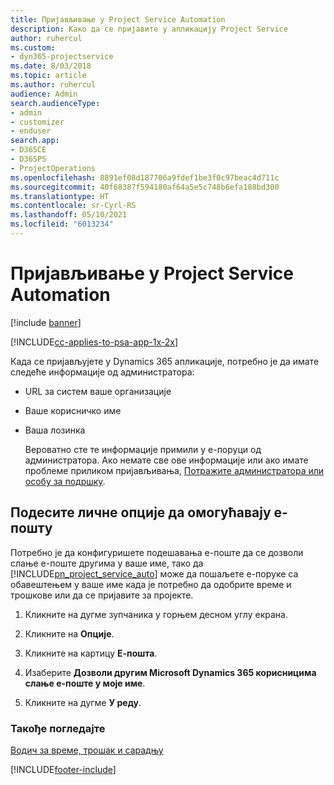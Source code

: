 ```yaml
---
title: Пријављивање у Project Service Automation
description: Како да се пријавите у апликацију Project Service
author: ruhercul
ms.custom:
- dyn365-projectservice
ms.date: 8/03/2018
ms.topic: article
ms.author: ruhercul
audience: Admin
search.audienceType:
- admin
- customizer
- enduser
search.app:
- D365CE
- D365PS
- ProjectOperations
ms.openlocfilehash: 8891ef08d187706a9fdef1be3f0c97beac4d711c
ms.sourcegitcommit: 40f68387f594180af64a5e5c748b6efa188bd300
ms.translationtype: HT
ms.contentlocale: sr-Cyrl-RS
ms.lasthandoff: 05/10/2021
ms.locfileid: "6013234"
---
```

# <a name="sign-in-to-project-service-automation"></a>Пријављивање у Project Service Automation

[!include [banner](../includes/psa-now-project-operations.md)]

[!INCLUDE[cc-applies-to-psa-app-1x-2x](../includes/cc-applies-to-psa-app-1x-2x.md)]

Када се пријављујете у Dynamics 365 апликације, потребно је да имате следеће информације од администратора:  
  
- URL за систем ваше организације  
  
- Ваше корисничко име  
  
- Ваша лозинка  
  
  Вероватно сте те информације примили у е-поруци од администратора. Ако немате све ове информације или ако имате проблеме приликом пријављивања, [Потражите администратора или особу за подршку](/dynamics365/customerengagement/on-premises/basics/find-administrator-support).  
  
## <a name="set-your-personal-options-to-allow-email"></a>Подесите личне опције да омогућавају е-пошту  
 Потребно је да конфигуришете подешавања е-поште да се дозволи слање е-поште другима у ваше име, тако да [!INCLUDE[pn_project_service_auto](../includes/pn-project-service-auto.md)] може да пошаљете е-поруке са обавештењем у ваше име када је потребно да одобрите време и трошкове или да се пријавите за пројекте.  
  
1.  Кликните на дугме зупчаника у горњем десном углу екрана.  
  
2.  Кликните на **Опције**.  
  
3.  Кликните на картицу **Е-пошта**.  
  
4.  Изаберите **Дозволи другим Microsoft Dynamics 365 корисницима слање е-поште у моје име**.  
  
5.  Кликните на дугме **У реду**.  
  
### <a name="see-also"></a>Такође погледајте  
 [Водич за време, трошак и сарадњу](../psa/time-expense-collaboration-guide.md)


[!INCLUDE[footer-include](../includes/footer-banner.md)]